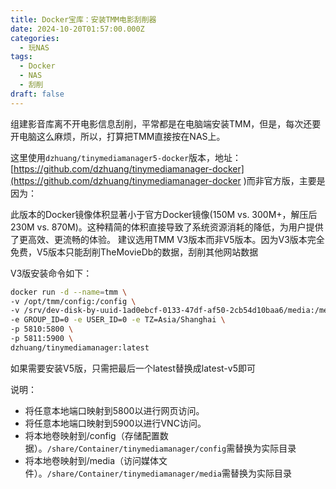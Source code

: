 ```yaml
---
title: Docker宝库：安装TMM电影刮削器
date: 2024-10-20T01:57:00.000Z
categories:
  - 玩NAS
tags:
  - Docker
  - NAS
  - 刮削
draft: false
---
```

组建影音库离不开电影信息刮削，平常都是在电脑端安装TMM，但是，每次还要开电脑这么麻烦，所以，打算把TMM直接按在NAS上。

这里使用`dzhuang/tinymediamanager5-docker`版本，地址：[https://github.com/dzhuang/tinymediamanager-docker](https://github.com/dzhuang/tinymediamanager-docker )而非官方版，主要是因为：

此版本的Docker镜像体积显著小于官方Docker镜像(150M vs. 300M+，解压后230M vs. 870M)。这种精简的体积直接导致了系统资源消耗的降低，为用户提供了更高效、更流畅的体验。
建议选用TMM V3版本而非V5版本。因为V3版本完全免费，V5版本只能刮削TheMovieDb的数据，刮削其他网站数据

V3版安装命令如下：

```bash
docker run -d --name=tmm \
-v /opt/tmm/config:/config \
-v /srv/dev-disk-by-uuid-1ad0ebcf-0133-47df-af50-2cb54d10baa6/media:/media \
-e GROUP_ID=0 -e USER_ID=0 -e TZ=Asia/Shanghai \
-p 5810:5800 \
-p 5811:5900 \
dzhuang/tinymediamanager:latest
```
如果需要安装V5版，只需把最后一个latest替换成latest-v5即可

说明：

+ 将任意本地端口映射到5800以进行网页访问。
+ 将任意本地端口映射到5900以进行VNC访问。
+ 将本地卷映射到/config（存储配置数据）。`/share/Container/tinymediamanager/config`需替换为实际目录
+ 将本地卷映射到/media（访问媒体文件）。`/share/Container/tinymediamanager/media`需替换为实际目录
